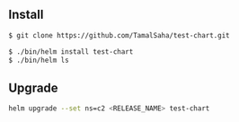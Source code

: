 ## Install

```sh
$ git clone https://github.com/TamalSaha/test-chart.git

$ ./bin/helm install test-chart
$ ./bin/helm ls
```

## Upgrade
```sh
helm upgrade --set ns=c2 <RELEASE_NAME> test-chart
```
